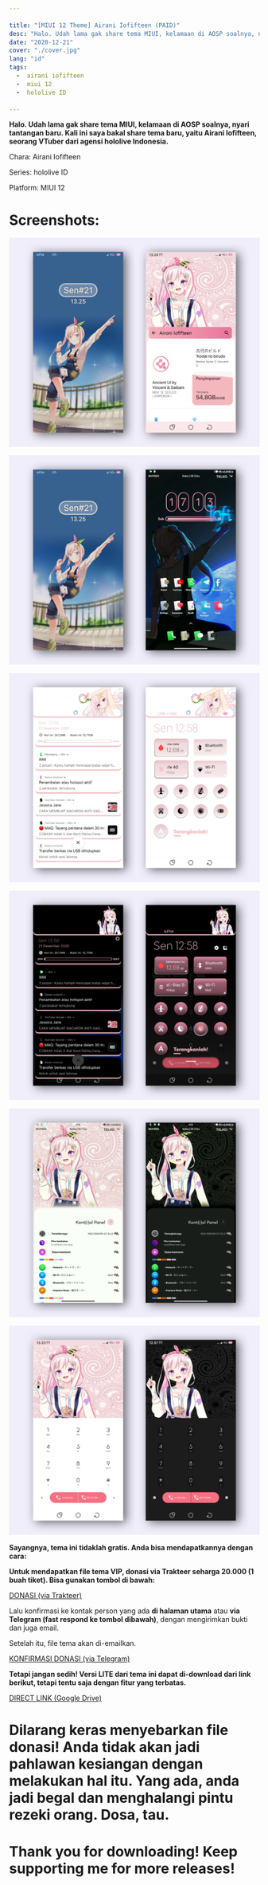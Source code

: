 ```yaml
---

title: "[MIUI 12 Theme] Airani Iofifteen (PAID)"
desc: "Halo. Udah lama gak share tema MIUI, kelamaan di AOSP soalnya, nyari tantangan baru. Kali ini saya bakal share tema baru, yaitu Airani Iofifteen, seorang VTuber dari agensi hololive Indonesia."
date: "2020-12-21"
cover: "./cover.jpg"
lang: "id"
tags:
  -  airani iofifteen
  -  miui 12
  -  hololive ID

---
```


**Halo. Udah lama gak share tema MIUI, kelamaan di AOSP soalnya, nyari tantangan baru. Kali ini saya bakal share tema baru, yaitu Airani Iofifteen, seorang VTuber dari agensi hololive Indonesia.**

Chara: Airani Iofifteen

Series: hololive ID

Platform: MIUI 12

# Screenshots:

![ss0](./cover.jpg)

![ss1](./ss1.jpg)

![ss2](./ss2.jpg)

![ss3](./ss3.jpg)

![ss4](./ss4.jpg)

![ss5](./ss5.jpg)

**Sayangnya, tema ini tidaklah gratis. Anda bisa mendapatkannya dengan cara:**

**Untuk mendapatkan file tema VIP, donasi via Trakteer seharga 20.000 (1 buah tiket). Bisa gunakan tombol di bawah:**

<a href="https://trakteer.id/elzeXD/showcase/airani-iofifteen-theme-miui-12-JUXYW" class="btn"><span class="name">DONASI (via Trakteer)</span></a>

Lalu konfirmasi ke kontak person yang ada **di halaman utama** atau **via Telegram (fast respond ke tombol dibawah)**, dengan mengirimkan bukti dan juga email.

Setelah itu, file tema akan di-emailkan.

<a href="https://t.me/elzeXD" class="btn"><span class="name">KONFIRMASI DONASI (via Telegram)</span></a>



**Tetapi jangan sedih! Versi LITE dari tema ini dapat di-download dari link berikut, tetapi tentu saja dengan fitur yang terbatas.**

<a href="https://semawur.com/jT5Jmy" class="btn"><span class="name">DIRECT LINK (Google Drive)</span></a>



# Dilarang keras menyebarkan file donasi! Anda tidak akan jadi pahlawan kesiangan dengan melakukan hal itu. Yang ada, anda jadi begal dan menghalangi pintu rezeki orang. Dosa, tau.

# Thank you for downloading! Keep supporting me for more releases!
